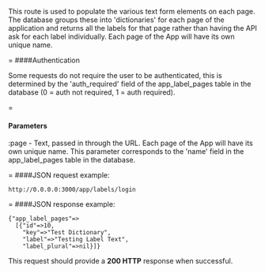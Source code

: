 <!-- --- title: GET /app/labels/login/:page -->

This route is used to populate the various text form elements on each page. The database groups these into 'dictionaries' for each page of the application and returns all the labels for that page rather than having the API ask for each label individually. Each page of the App will have its own unique name. 

=
####Authentication

Some requests do not require the user to be authenticated, this is determined by the 'auth_required' field of the app_label_pages table in the database (0 = auth not required, 1 = auth required).

=
#### Parameters

:page - Text, passed in through the URL. Each page of the App will have its own unique name. This parameter corresponds to the 'name' field in the app_label_pages table in the database.

=
####JSON request example:
```
http://0.0.0.0:3000/app/labels/login
```
=
####JSON response example:

```
{"app_label_pages"=>
  [{"id"=>10,
    "key"=>"Test Dictionary",
    "label"=>"Testing Label Text",
    "label_plural"=>nil}]}
```

This request should provide a <strong>200 HTTP</strong> response when successful.
